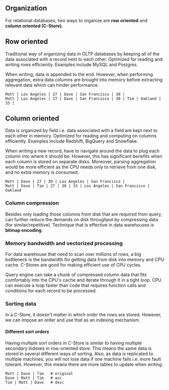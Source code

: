 ## Organization

For relational databases, two ways to organize are **row oriented** and **column oriented (C-Store)**.

## Row oriented

Traditional way of organizing data in OLTP databases by keeping all of the data associated with a record next to each other. Optimized for reading and writing rows efficiently. Examples include MySQL and Postgres.

When writing, data is appended to the end. However, when performing aggregation, extra data columns are brought into memory before extracting relevant data which can hinder performance.

```
Matt | Los Angeles | 27 | Dave | San Francisco | 30 |
Matt | Los Angeles | 27 | Dave | San Francisco | 30 | Tim | Oakland | 33 |
```

## Column oriented

Data is organized by field i.e. data associated with a field are kept next to each other in memory. Optimized for reading and computing on columns efficiently. Examples include Redshift, BigQuery and Snowflake.

When writing a new record, have to navigate around the data to plug each column into where it should be. However, this has significant benefits when each column is stored on separate disks. Moreover, parsing aggregation would be more efficient as the CPU needs only to retrieve from one disk, and no extra memory is consumed.

```
Matt | Dave | 27 | 30 | Los Angeles | San Francisco |
Matt | Dave | Tim | 27 | 30 | 33 | Los Angeles | San Francisco | Oakland
```

### Column compression

Besides only loading those columns from disk that are required from query, can further reduce the demands on disk throughput by compressing data (for similar/repetitive). Technique that is effective in data warehouses is **bitmap encoding**.

### Memory bandwidth and vectorized processing

For data warehouse that need to scan over millions of rows, a big bottleneck is the bandwidth for getting data from disk into memory and CPU cache. C-Stores are good for making efficient use of CPU cycles.

Query engine can take a chunk of compressed column data that fits comfortably into the CPU's cache and iterate through it in a tight loop. CPU can execute a loop faster than code that requires function calls and conditions for each record to be processed.

### Sorting data

In a C-Store, it doesn't matter in which order the rows are stored. However, we can impose an order and use that as an indexing mechanism.

#### Different sort orders

Having multiple sort orders in C-Store is similar to having multiple secondary indexes in row-oriented store. This means the same data is stored in several different ways of sorting. Also, as data is replicated to multiple machines, you will not lose data if one machine fails i.e. more fault tolerant. However, this means there are more tables to update when writing.

```
Matt | Dave | Tim   # original
Dave | Matt | Tim   # asc
Tim | Matt | Dave   # desc
```
